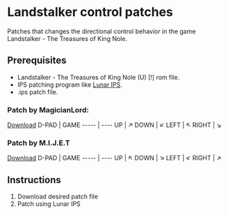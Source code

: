 # Landstalker control patches

Patches that changes the directional control behavior in the game Landstalker - The Treasures of King Nole.

## Prerequisites
- Landstalker - The Treasures of King Nole (U) [!] rom file.
- IPS patching program like [Lunar IPS](https://www.romhacking.net/utilities/240/).
- .ips patch file.

### Patch by MagicianLord:
[Download](Landstalker%20-%20The%20Treasures%20of%20King%20Nole%20(U)%20%5B!%5D%20-%20MagicianLord%20patch.ips)
D-PAD	| GAME
----- | ----
UP    | ↗
DOWN  | ↙
LEFT  | ↖
RIGHT | ↘

### Patch by M.I.J.E.T
[Download](Landstalker%20-%20The%20Treasures%20of%20King%20Nole%20(U)%20%5B!%5D%20-%20MIJET%20patch.ips)
D-PAD	| GAME
----- | ----
UP    | ↖
DOWN  | ↘
LEFT  | ↙
RIGHT | ↗

## Instructions
1. Download desired patch file
2. Patch using Lunar IPS
